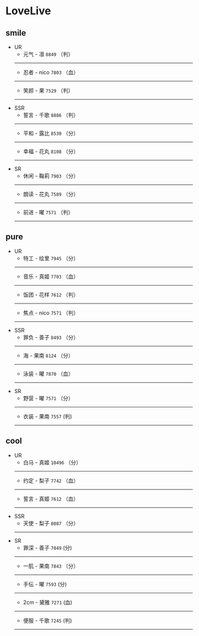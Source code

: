 # LoveLive
## smile
* UR
    * 元气 - 凛 `8849` （判）
    ---
    * 忍者 - nico `7803` （血）
    ---
    * 笑颜 - 果 `7529` （判）
    ---
* SSR
    * 誓言 - 千歌 `8886` （判） 
    ---
    * 平和 - 露比 `8530` （分） 
    ---
    * 幸福 - 花丸 `8108` （分）
    ---
* SR
    * 休闲 - 鞠莉 `7903` （分）
    ---
    * 朗读 - 花丸 `7589` （分） 
    ---
    * 前进 - 曜 `7571` （判）
    ---
## pure
* UR
    * 特工 - 绘里 `7945` （分）
    ---
    * 音乐 - 真姬 `7703` （血）
    ---
    * 饭团 - 花样 `7612` （判）
    ---
    * 焦点 - nico `7571` （判）
    ---
* SSR
    * 罪负 - 善子 `8493` （分）
    ---
    * 海 - 果南 `8124` （分）
    ---
    * 泳装 - 曜 `7870` （血）
    ---
* SR
    * 野营 - 曜 `7571` （分）
    ---
    * 衣装 - 果南 `7557` (判)
    ---
## cool
* UR
    * 白马 - 真姬 `10496` （分）
    ---
    * 约定 - 梨子 `7742` （血）
    ---
    * 誓言 - 真姬 `7612` （血）
    ---
* SSR
    * 天使 - 梨子 `8087` （分）
    ---
* SR
    * 罪深 - 善子 `7849` (分)
    ---
    * 一肌 - 果南 `7843` （分）
    ---
    * 手伝 - 曜 `7593` (分)
    ---
    * 2cm - 黛雅 `7271` (血)
    ---
    * 便服 - 千歌 `7245` (判)
    ---